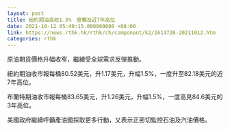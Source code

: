 ```yaml
---
layout: post
title: 紐約期油高收1.5%　曾觸及近7年高位
date: 2021-10-12 05:49:15.000000000 +08:00
link: https://news.rthk.hk/rthk/ch/component/k2/1614726-20211012.htm
categories: rthk
---
```


原油期貨價格升幅收窄，繼續受全球需求反彈推動。

紐約期油收市報每桶80.52美元，升1.17美元，升幅1.5%，一度升至82.18美元的近7年高位。

布蘭特期油收市報每桶83.65美元，升1.26美元，升幅1.5%，一度高見84.6美元的3年高位。

美國政府繼續呼籲產油國採取更多行動，又表示正密切監控石油及汽油價格。
